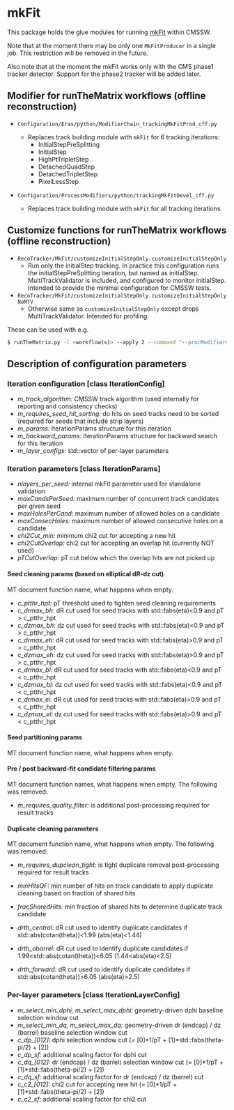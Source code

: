 # mkFit

This package holds the glue modules for running
[mkFit](http://trackreco.github.io/) within CMSSW.

Note that at the moment there may be only one `MkFitProducer` in a
single job. This restriction will be removed in the future.

Also note that at the moment the mkFit works only with the CMS phase1
tracker detector. Support for the phase2 tracker will be added later.

## Modifier for runTheMatrix workflows (offline reconstruction)

* `Configuration/Eras/python/ModifierChain_trackingMkFitProd_cff.py`
  * Replaces track building module with `mkFit` for 6 tracking iterations: 
     * InitialStepPreSplitting
     * InitialStep
     * HighPtTripletStep
     * DetachedQuadStep
     * DetachedTripletStep
     * PixelLessStep

* `Configuration/ProcessModifiers/python/trackingMkFitDevel_cff.py`
  * Replaces track building module with `mkFit` for all tracking iterations

## Customize functions for runTheMatrix workflows (offline reconstruction)

* `RecoTracker/MkFit/customizeInitialStepOnly.customizeInitialStepOnly`
  * Run only the initialStep tracking. In practice this configuration
    runs the initialStepPreSplitting iteration, but named as
    initialStep. MultiTrackValidator is included, and configured to
    monitor initialStep. Intended to provide the minimal configuration
    for CMSSW tests.
* `RecoTracker/MkFit/customizeInitialStepOnly.customizeInitialStepOnlyNoMTV`
  * Otherwise same as `customizeInitialStepOnly` except drops
    MultiTrackValidator. Intended for profiling.


These can be used with e.g.
```bash
$ runTheMatrix.py -l <workflow(s)> --apply 2 --command "--procModifiers trackingMkFitDevel --customise RecoTracker/MkFit/customizeInitialStepToMkFit.customizeInitialStepOnly"
```

## Description of configuration parameters

### Iteration configuration [class IterationConfig]

* *m_track_algorithm:* CMSSW track algorithm (used internally for reporting and consistency checks)
* *m_requires_seed_hit_sorting:* do hits on seed tracks need to be sorted (required for seeds that include strip layers)
* *m_params:* IterationParams structure for this iteration
* *m_backward_params:* IterationParams structure for backward search for this iteration
* *m_layer_configs:* std::vector of per-layer parameters

### Iteration parameters [class IterationParams]

* *nlayers_per_seed:* internal mkFit parameter used for standalone validation
* *maxCandsPerSeed:* maximum number of concurrent track candidates per given seed
* *maxHolesPerCand:* maximum number of allowed holes on a candidate
* *maxConsecHoles:*  maximum number of allowed consecutive holes on a candidate
* *chi2Cut_min:*     minimum chi2 cut for accepting a new hit
* *chi2CutOverlap:*  chi2 cut for accepting an overlap hit (currently NOT used)
* *pTCutOverlap:*    pT cut below which the overlap hits are not picked up

#### Seed cleaning params (based on elliptical dR-dz cut)

MT document function name, what happens when empty.

* *c_ptthr_hpt:* pT threshold used to tighten seed cleaning requirements
* *c_drmax_bh:* dR cut used for seed tracks with std::fabs(eta)<0.9 and pT > c_ptthr_hpt
* *c_dzmax_bh:* dz cut used for seed tracks with std::fabs(eta)<0.9 and pT > c_ptthr_hpt
* *c_drmax_eh:* dR cut used for seed tracks with std::fabs(eta)>0.9 and pT > c_ptthr_hpt
* *c_dzmax_eh:* dz cut used for seed tracks with std::fabs(eta)>0.9 and pT > c_ptthr_hpt
* *c_drmax_bl:* dR cut used for seed tracks with std::fabs(eta)<0.9 and pT < c_ptthr_hpt
* *c_dzmax_bl:* dz cut used for seed tracks with std::fabs(eta)<0.9 and pT < c_ptthr_hpt
* *c_drmax_el:* dR cut used for seed tracks with std::fabs(eta)>0.9 and pT < c_ptthr_hpt
* *c_dzmax_el:* dz cut used for seed tracks with std::fabs(eta)>0.9 and pT < c_ptthr_hpt

#### Seed partitioning params

MT document function name, what happens when empty.

#### Pre / post backward-fit candidate filtering params

MT document function names, what happens when empty.
The following was removed:
* *m_requires_quality_filter:* is additional post-processing required for result tracks

#### Duplicate cleaning parameters

MT document function name, what happens when empty.
The following was removed:
* *m_requires_dupclean_tight:* is tight duplicate removal post-processing required for result tracks

* *minHitsQF:* min number of hits on track candidate to apply duplicate cleaning based on fraction of shared hits
* *fracSharedHits:* min fraction of shared hits to determine duplicate track candidate
* *drth_central:* dR cut used to identify duplicate candidates if std::abs(cotan(theta))<1.99 (abs(eta)<1.44)
* *drth_obarrel:* dR cut used to identify duplicate candidates if 1.99<std::abs(cotan(theta))<6.05 (1.44<abs(eta)<2.5)
* *drth_forward:* dR cut used to identify duplicate candidates if std::abs(cotan(theta))>6.05 (abs(eta)>2.5)

### Per-layer parameters [class IterationLayerConfig]

* *m_select_min_dphi, m_select_max_dphi:* geometry-driven dphi baseline selection window cut
* *m_select_min_dq, m_select_max_dq:* geometry-driven dr (endcap) / dz (barrel) baseline selection window cut
* *c_dp_[012]:* dphi selection window cut (= [0]*1/pT + [1]*std::fabs(theta-pi/2) + [2])
* *c_dp_sf:* additional scaling factor for dphi cut
* *c_dq_[012]:* dr (endcap) / dz (barrel) selection window cut (= [0]*1/pT + [1]*std::fabs(theta-pi/2) + [2])
* *c_dq_sf:* additional scaling factor for dr (endcap) / dz (barrel) cut
* *c_c2_[012]:* chi2 cut for accepting new hit (= [0]*1/pT + [1]*std::fabs(theta-pi/2) + [2])
* *c_c2_sf:* additional scaling factor for chi2 cut
